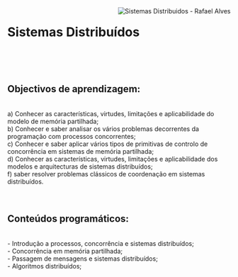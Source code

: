 <img src="https://upload.wikimedia.org/wikipedia/commons/9/93/EEUMLOGO.png" alt="Sistemas Distribuidos - Rafael Alves" align="right"/>

<h1>Sistemas Distribuídos</h1><br><br><br>
<h2>Objectivos de aprendizagem:</h2><br>
a) Conhecer as características, virtudes, limitações e aplicabilidade do modelo de memória partilhada; <br>
b) Conhecer e saber analisar os vários problemas decorrentes da programação com processos concorrentes;<br>
c) Conhecer e saber aplicar vários tipos de primitivas de controlo de concorrência em sistemas de memória partilhada; <br>
d) Conhecer as características, virtudes, limitações e aplicabilidade dos modelos e arquitecturas de sistemas distribuídos; <br>
f) saber resolver problemas clássicos de coordenação em sistemas distribuídos.<br>
<br><br>
<h2>Conteúdos programáticos:</h2><br>
- Introdução a processos, concorrência e sistemas distribuídos;<br>
- Concorrência em memória partilhada;<br>
- Passagem de mensagens e sistemas distribuídos;<br>
- Algoritmos distribuídos;<br>


